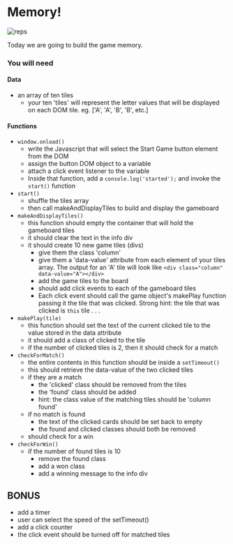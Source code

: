 # Memory!

![reps](http://ikigai.altervista.org/wp-content/uploads/2015/04/memento.jpg)

Today we are going to build the game memory.

### You will need

#### Data

- an array of ten tiles
	- your ten 'tiles' will represent the letter values that will be displayed on each DOM tile. eg. ['A', 'A', 'B', 'B', etc.]

#### Functions


- `window.onload()`
    - write the Javascript that will select the Start Game button element from the DOM
    - assign the button DOM object to a variable
    - attach a click event listener to the variable 
    - Inside that function, add a `console.log('started');` and invoke the `start()` function
- `start()`
	- shuffle the tiles array
	- then call makeAndDisplayTiles to build and display the gameboard
- `makeAndDisplayTiles()`
	- this function should empty the container that will hold the gameboard tiles
	- it should clear the text in the info div
	- it should create 10 new game tiles (divs) 
	    - give them the class 'column'
		- give them a 'data-value' attribute from each element of your tiles array. The output for an 'A' tile will look like ` <div class="column" data-value="A"></div> `
		- add the game tiles to the board
    	- should add click events to each of the gameboard tiles
	   - Each click event should call the game object's makePlay function passing it the tile that was clicked. Strong hint: the tile that was clicked is `this` tile . . . 
- `makePlay(tile)`
	- this function should set the text of the current clicked tile to the value stored in the data attribute
	- it should add a class of clicked to the tile
	- if the number of clicked tiles is 2, then it should check for a match
- `checkForMatch()`
    - the entire contents in this function should be inside a `setTimeout()` 
	- this should retrieve the data-value of the two clicked tiles
	- if they are a match
		- the 'clicked' class should be removed from the tiles
		- the 'found' class should be added
		- hint: the class value of the matching tiles should be 'column found'
	- if no match is found
		- the text of the clicked cards should be set back to empty
		- the found and clicked classes should both be removed
	- should check for a win
- `checkForWin()`
	- if the number of found tiles is 10
		- remove the found class
		- add a won class
 		- add a winning message to the info div


## BONUS

- add a timer
- user can select the speed of the setTimeout()
- add a click counter
- the click event should be turned off for matched tiles